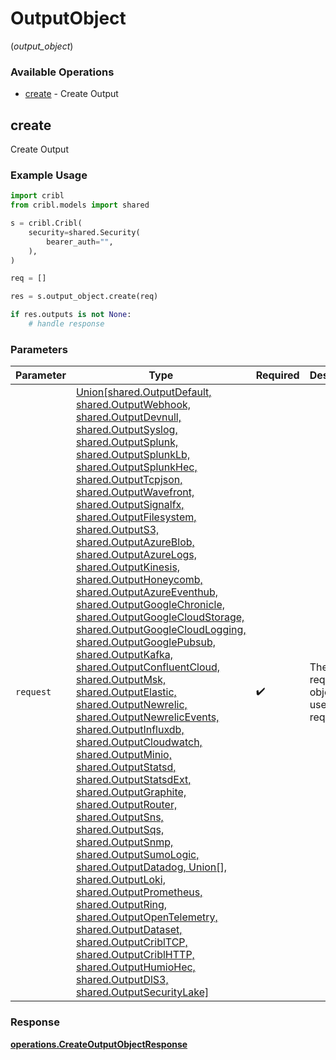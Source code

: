 # OutputObject
(*output_object*)

### Available Operations

* [create](#create) - Create Output

## create

Create Output

### Example Usage

```python
import cribl
from cribl.models import shared

s = cribl.Cribl(
    security=shared.Security(
        bearer_auth="",
    ),
)

req = []

res = s.output_object.create(req)

if res.outputs is not None:
    # handle response
```

### Parameters

| Parameter                                                                                                                                                                                                                                                                                                                                                                                                                                                                                                                                                                                                                                                                                                                                                                                                                                                                                                                                                                                                                                                                                                                                                                                                                          | Type                                                                                                                                                                                                                                                                                                                                                                                                                                                                                                                                                                                                                                                                                                                                                                                                                                                                                                                                                                                                                                                                                                                                                                                                                               | Required                                                                                                                                                                                                                                                                                                                                                                                                                                                                                                                                                                                                                                                                                                                                                                                                                                                                                                                                                                                                                                                                                                                                                                                                                           | Description                                                                                                                                                                                                                                                                                                                                                                                                                                                                                                                                                                                                                                                                                                                                                                                                                                                                                                                                                                                                                                                                                                                                                                                                                        |
| ---------------------------------------------------------------------------------------------------------------------------------------------------------------------------------------------------------------------------------------------------------------------------------------------------------------------------------------------------------------------------------------------------------------------------------------------------------------------------------------------------------------------------------------------------------------------------------------------------------------------------------------------------------------------------------------------------------------------------------------------------------------------------------------------------------------------------------------------------------------------------------------------------------------------------------------------------------------------------------------------------------------------------------------------------------------------------------------------------------------------------------------------------------------------------------------------------------------------------------- | ---------------------------------------------------------------------------------------------------------------------------------------------------------------------------------------------------------------------------------------------------------------------------------------------------------------------------------------------------------------------------------------------------------------------------------------------------------------------------------------------------------------------------------------------------------------------------------------------------------------------------------------------------------------------------------------------------------------------------------------------------------------------------------------------------------------------------------------------------------------------------------------------------------------------------------------------------------------------------------------------------------------------------------------------------------------------------------------------------------------------------------------------------------------------------------------------------------------------------------- | ---------------------------------------------------------------------------------------------------------------------------------------------------------------------------------------------------------------------------------------------------------------------------------------------------------------------------------------------------------------------------------------------------------------------------------------------------------------------------------------------------------------------------------------------------------------------------------------------------------------------------------------------------------------------------------------------------------------------------------------------------------------------------------------------------------------------------------------------------------------------------------------------------------------------------------------------------------------------------------------------------------------------------------------------------------------------------------------------------------------------------------------------------------------------------------------------------------------------------------- | ---------------------------------------------------------------------------------------------------------------------------------------------------------------------------------------------------------------------------------------------------------------------------------------------------------------------------------------------------------------------------------------------------------------------------------------------------------------------------------------------------------------------------------------------------------------------------------------------------------------------------------------------------------------------------------------------------------------------------------------------------------------------------------------------------------------------------------------------------------------------------------------------------------------------------------------------------------------------------------------------------------------------------------------------------------------------------------------------------------------------------------------------------------------------------------------------------------------------------------- |
| `request`                                                                                                                                                                                                                                                                                                                                                                                                                                                                                                                                                                                                                                                                                                                                                                                                                                                                                                                                                                                                                                                                                                                                                                                                                          | [Union[shared.OutputDefault, shared.OutputWebhook, shared.OutputDevnull, shared.OutputSyslog, shared.OutputSplunk, shared.OutputSplunkLb, shared.OutputSplunkHec, shared.OutputTcpjson, shared.OutputWavefront, shared.OutputSignalfx, shared.OutputFilesystem, shared.OutputS3, shared.OutputAzureBlob, shared.OutputAzureLogs, shared.OutputKinesis, shared.OutputHoneycomb, shared.OutputAzureEventhub, shared.OutputGoogleChronicle, shared.OutputGoogleCloudStorage, shared.OutputGoogleCloudLogging, shared.OutputGooglePubsub, shared.OutputKafka, shared.OutputConfluentCloud, shared.OutputMsk, shared.OutputElastic, shared.OutputNewrelic, shared.OutputNewrelicEvents, shared.OutputInfluxdb, shared.OutputCloudwatch, shared.OutputMinio, shared.OutputStatsd, shared.OutputStatsdExt, shared.OutputGraphite, shared.OutputRouter, shared.OutputSns, shared.OutputSqs, shared.OutputSnmp, shared.OutputSumoLogic, shared.OutputDatadog, Union[], shared.OutputLoki, shared.OutputPrometheus, shared.OutputRing, shared.OutputOpenTelemetry, shared.OutputDataset, shared.OutputCriblTCP, shared.OutputCriblHTTP, shared.OutputHumioHec, shared.OutputDlS3, shared.OutputSecurityLake]](../../models/shared/output.md) | :heavy_check_mark:                                                                                                                                                                                                                                                                                                                                                                                                                                                                                                                                                                                                                                                                                                                                                                                                                                                                                                                                                                                                                                                                                                                                                                                                                 | The request object to use for the request.                                                                                                                                                                                                                                                                                                                                                                                                                                                                                                                                                                                                                                                                                                                                                                                                                                                                                                                                                                                                                                                                                                                                                                                         |


### Response

**[operations.CreateOutputObjectResponse](../../models/operations/createoutputobjectresponse.md)**

